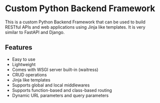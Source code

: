 # Custom Python Backend Framework

This is a custom Python Backend Framework that can be used to build RESTful APIs and web applications using Jinja like templates.
It is very similar to FastAPI and Django.

## Features

- Easy to use
- Lightweight
- Comes with WSGI server built-in (waitress)
- CRUD operations
- Jinja like templates
- Supports global and local middlewares
- Supports function-based and class-based routing
- Dynamic URL parameters and query parameters
